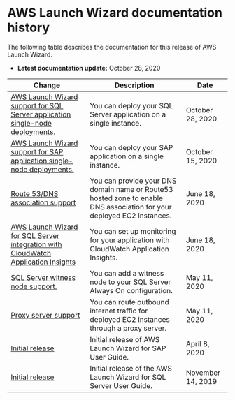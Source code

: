 # AWS Launch Wizard documentation history<a name="doc-history"></a>

The following table describes the documentation for this release of AWS Launch Wizard\.
+ **Latest documentation update:** October 28, 2020

| Change | Description | Date | 
| --- |--- |--- |
| [AWS Launch Wizard support for SQL Server application single\-node deployments\. ](what-is-launch-wizard.md) | You can deploy your SQL Server application on a single instance\. | October 28, 2020 | 
| [AWS Launch Wizard support for SAP application single\-node deployments\. ](what-is-launch-wizard-sap.md) | You can deploy your SAP application on a single instance\. | October 15, 2020 | 
| [Route 53/DNS association support](what-is-launch-wizard-sap.md) | You can provide your DNS domain name or Route53 hosted zone to enable DNS association for your deployed EC2 instances\.  | June 18, 2020 | 
| [AWS Launch Wizard for SQL Server integration with CloudWatch Application Insights](what-is-launch-wizard.md) | You can set up monitoring for your application with CloudWatch Application Insights\. | June 18, 2020 | 
| [SQL Server witness node support\.](what-is-launch-wizard.md) | You can add a witness node to your SQL Server Always On configuration\.  | May 11, 2020 | 
| [Proxy server support](what-is-launch-wizard-sap.md) | You can route outbound internet traffic for deployed EC2 instances through a proxy server\.  | May 11, 2020 | 
| [Initial release](what-is-launch-wizard-sap.md) | Initial release of AWS Launch Wizard for SAP User Guide\. | April 8, 2020 | 
| [Initial release](#doc-history) | Initial release of the AWS Launch Wizard for SQL Server User Guide\. | November 14, 2019 | 
